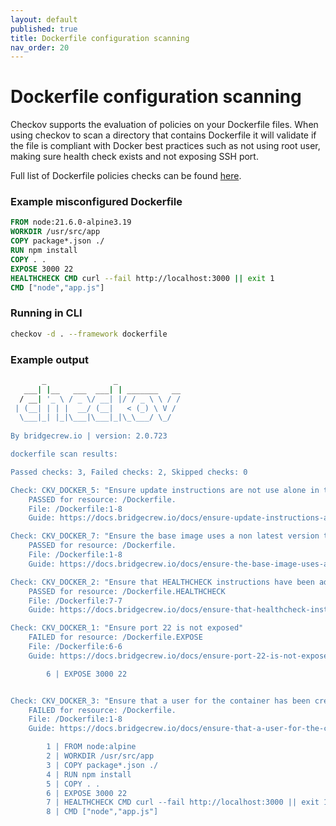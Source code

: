 ```yaml
---
layout: default
published: true
title: Dockerfile configuration scanning
nav_order: 20
---
```


# Dockerfile configuration scanning
Checkov supports the evaluation of policies on your Dockerfile files.
When using checkov to scan a directory that contains Dockerfile it will validate if the file is compliant with Docker best practices such as not using root user, making sure health check exists and not exposing SSH port.  

Full list of Dockerfile policies checks can be found [here](https://www.checkov.io/5.Policy%20Index/dockerfile.html).


### Example misconfigured Dockerfile

```dockerfile
FROM node:21.6.0-alpine3.19
WORKDIR /usr/src/app
COPY package*.json ./
RUN npm install
COPY . .
EXPOSE 3000 22
HEALTHCHECK CMD curl --fail http://localhost:3000 || exit 1
CMD ["node","app.js"]
```
### Running in CLI

```bash
checkov -d . --framework dockerfile
```

### Example output

```bash
       _               _              
   ___| |__   ___  ___| | _______   __
  / __| '_ \ / _ \/ __| |/ / _ \ \ / /
 | (__| | | |  __/ (__|   < (_) \ V / 
  \___|_| |_|\___|\___|_|\_\___/ \_/  
                                      
By bridgecrew.io | version: 2.0.723 

dockerfile scan results:

Passed checks: 3, Failed checks: 2, Skipped checks: 0

Check: CKV_DOCKER_5: "Ensure update instructions are not use alone in the Dockerfile"
	PASSED for resource: /Dockerfile.
	File: /Dockerfile:1-8
	Guide: https://docs.bridgecrew.io/docs/ensure-update-instructions-are-not-used-alone-in-the-dockerfile

Check: CKV_DOCKER_7: "Ensure the base image uses a non latest version tag"
	PASSED for resource: /Dockerfile.
	File: /Dockerfile:1-8
	Guide: https://docs.bridgecrew.io/docs/ensure-the-base-image-uses-a-non-latest-version-tag

Check: CKV_DOCKER_2: "Ensure that HEALTHCHECK instructions have been added to container images"
	PASSED for resource: /Dockerfile.HEALTHCHECK
	File: /Dockerfile:7-7
	Guide: https://docs.bridgecrew.io/docs/ensure-that-healthcheck-instructions-have-been-added-to-container-images

Check: CKV_DOCKER_1: "Ensure port 22 is not exposed"
	FAILED for resource: /Dockerfile.EXPOSE
	File: /Dockerfile:6-6
	Guide: https://docs.bridgecrew.io/docs/ensure-port-22-is-not-exposed

		6 | EXPOSE 3000 22


Check: CKV_DOCKER_3: "Ensure that a user for the container has been created"
	FAILED for resource: /Dockerfile.
	File: /Dockerfile:1-8
	Guide: https://docs.bridgecrew.io/docs/ensure-that-a-user-for-the-container-has-been-created

		1 | FROM node:alpine
		2 | WORKDIR /usr/src/app
		3 | COPY package*.json ./
		4 | RUN npm install
		5 | COPY . .
		6 | EXPOSE 3000 22
		7 | HEALTHCHECK CMD curl --fail http://localhost:3000 || exit 1
		8 | CMD ["node","app.js"]
```

